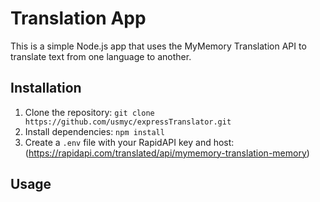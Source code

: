 # Translation App

This is a simple Node.js app that uses the MyMemory Translation API to translate text from one language to another.

## Installation

1. Clone the repository: `git clone https://github.com/usmyc/expressTranslator.git`
2. Install dependencies: `npm install`
3. Create a `.env` file with your RapidAPI key and host:
   (https://rapidapi.com/translated/api/mymemory-translation-memory)

## Usage

